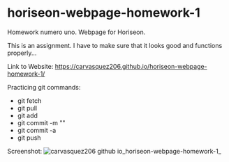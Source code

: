 # horiseon-webpage-homework-1
Homework numero uno. Webpage for Horiseon.

This is an assignment.
I have to make sure that it looks good and functions properly...

Link to Website: https://carvasquez206.github.io/horiseon-webpage-homework-1/

Practicing git commands: 
    <ul>
          <li>git fetch</li>
          <li>git pull</li>
          <li>git add</li>
          <li>git commit -m ""</li>
          <li>git commit -a</li>
          <li>git push</li>
    </ul>
   
    
Screenshot: 
![carvasquez206 github io_horiseon-webpage-homework-1_](https://user-images.githubusercontent.com/63617482/128582758-dd04dd59-e547-49bb-9b58-8a0af33ebbf2.png)
